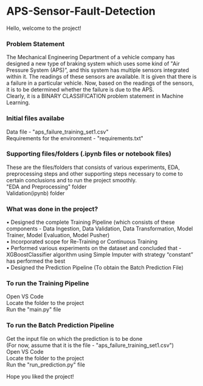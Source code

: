 # APS-Sensor-Fault-Detection

Hello, welcome to the project!

### Problem Statement 
The Mechanical Engineering Department of a vehicle company has designed a new type of braking system which uses some kind of "Air Pressure System (APS)”, and this system has multiple sensors integrated within it. The readings of these sensors are available. It is given that there is a failure in a particular vehicle. Now, based on the readings of the sensors, it is to be determined whether the failure is due to the APS. <br>
Clearly, it is a BINARY CLASSIFICATION problem statement in Machine Learning. <br>

### Initial files availabe 
Data file - "aps_failure_training_set1.csv" <br>
Requirements for the environment - "requirements.txt" <br>

### Supporting files/folders (.ipynb files or notebook files)
These are the files/folders that consists of various experiments, EDA, preprocessing steps and other supporting steps necessary to come to certain conclusions and to run the project smoothly. <br>
"EDA and Preprocessing" folder <br>
Validation(ipynb) folder <br>

### What was done in the project?
•	Designed the complete Training Pipeline (which consists of these components - Data Ingestion, Data Validation, Data Transformation, Model Trainer, Model Evaluation, Model Pusher) <br>
•	Incorporated scope for Re-Training or Continuous Training <br>
•	Performed various experiments on the dataset and concluded that - XGBoostClassifier algorithm using Simple Imputer with strategy “constant” has performed the best <br>
•	Designed the Prediction Pipeline (To obtain the Batch Prediction File) <br>

### To run the Training Pipeline 
Open VS Code <br>
Locate the folder to the project <br>
Run the "main.py" file <br>

### To run the Batch Prediction Pipeline
Get the input file on which the prediction is to be done <br>
(For now, assume that it is the file - "aps_failure_training_set1.csv") <br>
Open VS Code <br>
Locate the folder to the project <br>
Run the "run_prediction.py" file <br>

Hope you liked the project!
